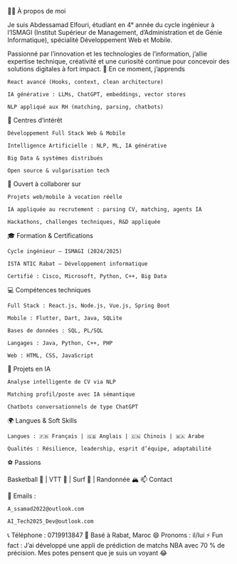 👨‍💻 À propos de moi

Je suis Abdessamad Elfouri, étudiant en 4ᵉ année du cycle ingénieur à l’ISMAGI (Institut Supérieur de Management, d’Administration et de Génie Informatique), spécialité Développement Web et Mobile.

Passionné par l’innovation et les technologies de l’information, j’allie expertise technique, créativité et une curiosité continue pour concevoir des solutions digitales à fort impact.
🌱 En ce moment, j’apprends

    React avancé (Hooks, context, clean architecture)

    IA générative : LLMs, ChatGPT, embeddings, vector stores

    NLP appliqué aux RH (matching, parsing, chatbots)

👀 Centres d’intérêt

    Développement Full Stack Web & Mobile

    Intelligence Artificielle : NLP, ML, IA générative

    Big Data & systèmes distribués

    Open source & vulgarisation tech

💞️ Ouvert à collaborer sur

    Projets web/mobile à vocation réelle

    IA appliquée au recrutement : parsing CV, matching, agents IA

    Hackathons, challenges techniques, R&D appliquée

🎓 Formation & Certifications

    Cycle ingénieur – ISMAGI (2024/2025)

    ISTA NTIC Rabat – Développement informatique

    Certifié : Cisco, Microsoft, Python, C++, Big Data

💻 Compétences techniques

    Full Stack : React.js, Node.js, Vue.js, Spring Boot

    Mobile : Flutter, Dart, Java, SQLite

    Bases de données : SQL, PL/SQL

    Langages : Java, Python, C++, PHP

    Web : HTML, CSS, JavaScript

🤖 Projets en IA

    Analyse intelligente de CV via NLP

    Matching profil/poste avec IA sémantique

    Chatbots conversationnels de type ChatGPT

🌍 Langues & Soft Skills

    Langues : 🇫🇷 Français | 🇬🇧 Anglais | 🇨🇳 Chinois | 🇲🇦 Arabe

    Qualités : Résilience, leadership, esprit d’équipe, adaptabilité

⚽ Passions

Basketball 🏀 | VTT 🚵 | Surf 🌊 | Randonnée 🏔️
📫 Contact

📧 Emails :

    A_ssamad2022@outlook.com

    AI_Tech2025_Dev@outlook.com

📞 Téléphone : 0719913847
📍 Basé à Rabat, Maroc
😄 Pronoms : il/lui
⚡ Fun fact : J’ai développé une appli de prédiction de matchs NBA avec 70 % de précision. Mes potes pensent que je suis un voyant 😂
